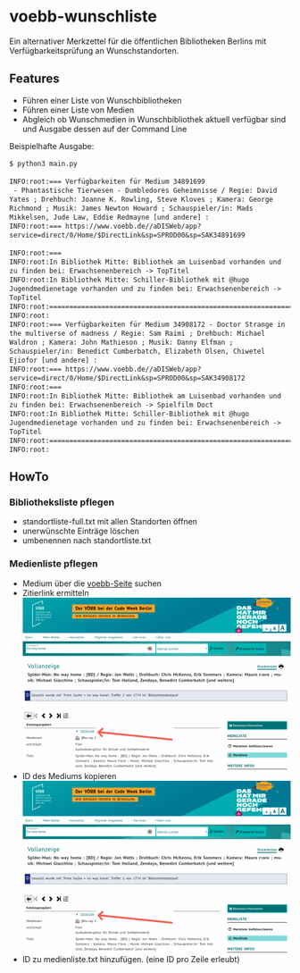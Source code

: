# voebb-wunschliste
Ein alternativer Merkzettel für die öffentlichen Bibliotheken Berlins mit Verfügbarkeitsprüfung an Wunschstandorten.

## Features

* Führen einer Liste von Wunschbibliotheken
* Führen einer Liste von Medien
* Abgleich ob Wunschmedien in Wunschbibliothek aktuell verfügbar sind und Ausgabe dessen auf der Command Line

Beispielhafte Ausgabe:
```commandline
$ python3 main.py 

INFO:root:=== Verfügbarkeiten für Medium 34891699
 - Phantastische Tierwesen - Dumbledores Geheimnisse / Regie: David Yates ; Drehbuch: Joanne K. Rowling, Steve Kloves ; Kamera: George Richmond ; Musik: James Newton Howard ; Schauspieler/in: Mads Mikkelsen, Jude Law, Eddie Redmayne [und andere] :
INFO:root:=== https://www.voebb.de//aDISWeb/app?service=direct/0/Home/$DirectLink&sp=SPROD00&sp=SAK34891699

INFO:root:===
INFO:root:In Bibliothek Mitte: Bibliothek am Luisenbad vorhanden und zu finden bei: Erwachsenenbereich -> TopTitel
INFO:root:In Bibliothek Mitte: Schiller-Bibliothek mit @hugo Jugendmedienetage vorhanden und zu finden bei: Erwachsenenbereich -> TopTitel
INFO:root:==========================================================================================
INFO:root:
INFO:root:=== Verfügbarkeiten für Medium 34908172 - Doctor Strange in the multiverse of madness / Regie: Sam Raimi ; Drehbuch: Michael Waldron ; Kamera: John Mathieson ; Musik: Danny Elfman ; Schauspieler/in: Benedict Cumberbatch, Elizabeth Olsen, Chiwetel Ejiofor [und andere] :
INFO:root:=== https://www.voebb.de//aDISWeb/app?service=direct/0/Home/$DirectLink&sp=SPROD00&sp=SAK34908172
INFO:root:===
INFO:root:In Bibliothek Mitte: Bibliothek am Luisenbad vorhanden und zu finden bei: Erwachsenenbereich -> Spielfilm Doct
INFO:root:In Bibliothek Mitte: Schiller-Bibliothek mit @hugo Jugendmedienetage vorhanden und zu finden bei: Erwachsenenbereich -> TopTitel
INFO:root:==========================================================================================
INFO:root:

```

## HowTo

### Bibliotheksliste pflegen

* standortliste-full.txt mit allen Standorten öffnen
* unerwünschte Einträge löschen
* umbenennen nach standortliste.txt

### Medienliste pflegen

* Medium über die [voebb-Seite](https://www.voebb.de/aDISWeb/app?service=direct/0/Home/$DirectLink&sp=SPROD00) suchen
* Zitierlink ermitteln ![](./doc/voebb-search.png)
* ID des Mediums kopieren ![](./doc/sak-id.png)
* ID zu medienliste.txt hinzufügen. (eine ID pro Zeile erleubt)